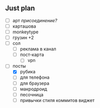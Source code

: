 ## Just plan
- [ ] арт *присоединение?*
- [ ] карташова
- [ ] monkeytype
- [ ] грузин +2
- [ ] сол
	- [ ] реклама в канал
	- [ ] пост-карта
		- [ ] vpn
- [ ] посты
	- [x] рубика
	- [ ] для телефона 
	- [ ] для браузера
	- [ ] макродроид
	- [ ] песочница
	- [ ] привычки стиля коммитов виджет
